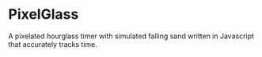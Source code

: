 # PixelGlass
A pixelated hourglass timer with simulated falling sand written in Javascript that accurately tracks time. 
